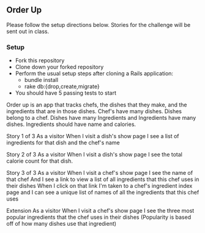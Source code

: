 ## Order Up
Please follow the setup directions below. Stories for the challenge will be sent out in class.

### Setup
- Fork this repository
- Clone down your forked repository
- Perform the usual setup steps after cloning a Rails application:
    - bundle install
    - rake db:{drop,create,migrate}
- You should have 5 passing tests to start

Order up is an app that tracks chefs, the dishes that they make, and the ingredients that are in those dishes. Chef's have many dishes. Dishes belong to a chef. Dishes have many Ingredients and Ingredients have many dishes. Ingredients should have name and calories.

Story 1 of 3
As a visitor
When I visit a dish's show page
I see a list of ingredients for that dish
and the chef's name

Story 2 of 3
As a visitor
When I visit a dish's show page
I see the total calorie count for that dish.

Story 3 of 3
As a visitor
When I visit a chef's show page
I see the name of that chef
And I see a link to view a list of all ingredients that this chef uses in their dishes
When I click on that link
I'm taken to a chef's ingredient index page
and I can see a unique list of names of all the ingredients that this chef uses


Extension
As a visitor
When I visit a chef's show page
I see the three most popular ingredients that the chef uses in their dishes
(Popularity is based off of how many dishes use that ingredient)
